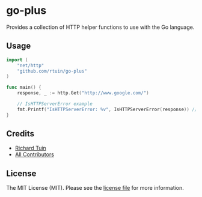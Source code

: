 # go-plus

Provides a collection of HTTP helper functions to use with the Go language.

## Usage

```go
import (
    "net/http"
    "github.com/rtuin/go-plus"
)

func main() {
    response, _ := http.Get("http://www.google.com/")

    // IsHTTPServerError example
    fmt.Printf("IsHTTPServerError: %v", IsHTTPServerError(response)) // 
}
```

## Credits

- [Richard Tuin](https://github.com/rtuin)
- [All Contributors](https://github.com/rtuin/go-plus/contributors)

## License

The MIT License (MIT). Please see the [license file](https://github.com/rtuin/go-plus/blob/master/LICENSE) for more information.
